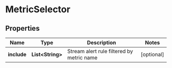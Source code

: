 

# MetricSelector


## Properties

| Name | Type | Description | Notes |
|------------ | ------------- | ------------- | -------------|
|**include** | **List&lt;String&gt;** | Stream alert rule filtered by metric name |  [optional] |



